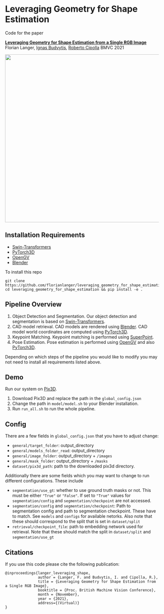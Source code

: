 # Leveraging Geometry for Shape Estimation

Code for the paper

**[Leveraging Geometry for Shape Estimation from a Single RGB Image][1]**  
Florian Langer, [Ignas Budvytis][ignas], [Roberto Cipolla][roberto]
BMVC 2021

<div align="center">
  <img src="https://www.youtube.com/watch?v=n6WD9km8zRQ" width="550px" />
</div>


## Installation Requirements
- [Swin-Transformers][swin]
- [PyTorch3D][py3d]
- [OpenGV][ogv]
- [Blender][blend]

To install this repo
```
git clone https://github.com/florianlanger/leveraging_geometry_for_shape_estimation
cd leveraging_geometry_for_shape_estimation && pip install -e .
```

## Pipeline Overview
  1. Object Detection and Segmentation.
  Our object detection and segmentation is based on [Swin-Transformers][swin].
  2. CAD model retrieval.
  CAD models are rendered using [Blender][blend]. CAD model world coordinates are computed using [PyTorch3D][py3d].
  3. Keypoint Matching.
  Keypoint matching is performed using [SuperPoint][super].
  5. Pose Estimation.
  Pose estimation is performed using [OpenGV][ogv] and also [PyTorch3D][py3d].
  
  Depending on which steps of the pipeline you would like to modify you may not need to install all requirements listed above.


## Demo

Run our system on [Pix3D][pix].
1. Download Pix3D and replace the path in the ```global_config.json```
2. Change the path in ```model/model.sh``` to your Blender installation.
3. Run ```run_all.sh``` to run the whole pipeline.

## Config

There are a few fields in ```global_config.json``` that you have to adjust change:
- `general/target_folder`: output_directory
- `general/models_folder_read`: output_directory
- `general/image_folder`: output_directory + `/images`
- `general/mask_folder`: output_directory + `/masks`
- `dataset/pix3d_path`: path to the downloaded pix3d directory.

Additionally there are some fields which you may want to change to run different configurations. These include

- `segmentation/use_gt`: whether to use ground truth masks or not. This must be either `"True"` or `"False"`. If set to `"True"` values for `segmentation/config` and `segmentation/checkpoint` are not accessed.
- `segmentation/config` and `segmentation/checkpoint`: Path to segmentation config and path to segmentation checkpoint. These have to match. See `models` and `configs` for available netorks. Also note that these should correspond to the split that is set in `dataset/split`
- `retrieval/checkpoint_file`: path to embedding network used for retrieval. Note that these should match the split in `dataset/split` and `segmentation/use_gt`




## Citations
If you use this code please cite the following publication:
```
@inproceedings{langer_leveraging_shape,
               author = {Langer, F. and Budvytis, I. and Cipolla, R.},
               title = {Leveraging Geometry for Shape Estimation from a Single RGB Image},
               booktitle = {Proc. British Machine Vision Conference},
               month = {November},
               year = {2021},
               address={(Virtual)}
}
```

[1]: paper
[ogv]: https://laurentkneip.github.io/opengv/page_installation.html
[blend]: https://www.blender.org/download/
[py3d]: https://github.com/facebookresearch/pytorch3d
[pix]: https://github.com/xingyuansun/pix3d
[swin]: https://github.com/SwinTransformer/Swin-Transformer-Object-Detection
[super]: https://github.com/magicleap/SuperPointPretrainedNetwork
[roberto]: https://mi.eng.cam.ac.uk/~cipolla/
[ignas]: http://mi.eng.cam.ac.uk/~ib255/
